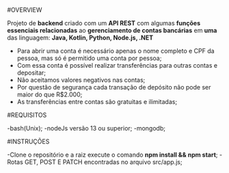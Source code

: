 #OVERVIEW



Projeto de **backend** criado com um **API REST** com algumas **funções essenciais relacionadas** ao **gerenciamento de contas bancárias** em **uma** das linguagem: **Java, Kotlin, Python, Node.js, .NET**

- Para abrir uma conta é necessário apenas o nome completo e CPF da pessoa, mas só é permitido uma conta por pessoa;
- Com essa conta é possível realizar transferências para outras contas e depositar;
- Não aceitamos valores negativos nas contas;
- Por questão de segurança cada transação de depósito não pode ser maior do que R$2.000;
- As transferências entre contas são gratuitas e ilimitadas;

#REQUISITOS

-bash(Unix);
-nodeJs versão 13 ou superior;
-mongodb;



#INSTRUÇÕES

-Clone o repositório e a raiz execute o comando **npm install && npm start**;
-Rotas GET, POST E PATCH encontradas no arquivo src/app.js;


